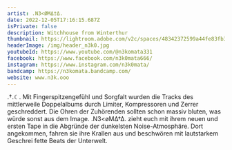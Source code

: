 ```yaml
---
artist: .N3<ØMΔ†Δ.
date: 2022-12-05T17:16:15.687Z
isPrivate: false
description: Witchhouse from Winterthur
thumbnail: https://lightroom.adobe.com/v2c/spaces/48342372599a44fe83fb31104706900a/assets/7b866b0709030515ef1e769b0ca830a7/revisions/200ddfce17e3478597edb6aa3ce56110/renditions/ab7fe4e0cc02b250c918c1acb757d9d2
headerImage: /img/header_n3k0.jpg
youtubeId: https://www.youtube.com/@n3komata331
facebook: https://www.facebook.com/n3k0mata666/
instagram: https://www.instagram.com/n3k0mata/
bandcamp: https://n3komata.bandcamp.com/
website: www.n3k.ooo
---
```

.†.☾. Mit Fingerspitzengefühl und Sorgfalt wurden die Tracks des mittlerweile Doppelalbums durch Limiter, Kompressoren und Zerrer geschreddert. Die Ohren der Zuhörenden sollten schon massiv bluten, was würde sonst aus dem Image. .N3<øMΔ†Δ. zieht euch mit ihrem neuen und ersten Tape in die Abgründe der dunkelsten Noise-Atmosphäre. Dort angekommen, fahren sie ihre Krallen aus und beschwören mit lautstarkem Geschrei fette Beats der Unterwelt.